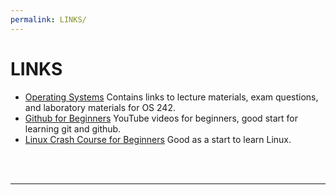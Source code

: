 ```yaml
---
permalink: LINKS/
---
```


# LINKS

* [Operating Systems](https://os.vlsm.org/) 
  Contains links to lecture materials, exam questions, and laboratory materials for OS 242.
* [Github for Beginners](https://www.youtube.com/watch?v=RGOj5yH7evk)
  YouTube videos for beginners, good start for learning git and github.
* [Linux Crash Course for Beginners](https://www.youtube.com/watch?v=ROjZy1WbCIA)
  Good as a start to learn Linux.
  
<br>
<br>
<hr>
